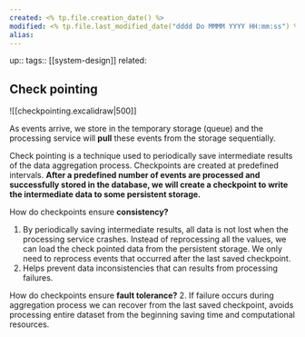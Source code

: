 ```yaml
---
created: <% tp.file.creation_date() %>
modified: <% tp.file.last_modified_date("dddd Do MMMM YYYY HH:mm:ss") %>
alias:
---
```

up::
tags:: [[system-design]]
related:

## Check pointing

![[checkpointing.excalidraw|500]]

As events arrive, we store in the temporary storage (queue) and the processing service will **pull** these events from the storage sequentially.

Check pointing is a technique used to periodically save intermediate results of the data aggregation process. Checkpoints are created at predefined intervals.  **After a predefined number of events are processed and successfully stored in the database, we will create a checkpoint to write the intermediate data to some persistent storage.**

How do checkpoints ensure **consistency?**
1. By periodically saving intermediate results, all data is not lost when the processing service crashes. Instead of reprocessing all the values, we can load the check pointed data from the persistent storage. We only need to reprocess events that occurred after the last saved checkpoint.
2. Helps prevent data inconsistencies that can results from processing failures.

How do checkpoints ensure **fault tolerance?**
2. If failure occurs during aggregation process we can recover from the last saved checkpoint, avoids processing entire dataset from the beginning saving time and computational resources.
